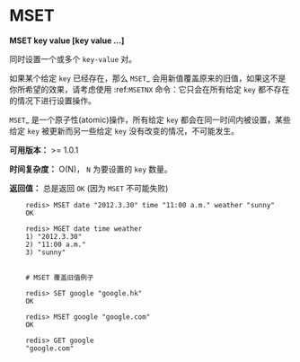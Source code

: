 # MSET


**MSET key value [key value ...]**

同时设置一个或多个 ``key-value`` 对。

如果某个给定 ``key`` 已经存在，那么 `MSET`_ 会用新值覆盖原来的旧值，如果这不是你所希望的效果，请考虑使用 :ref:`MSETNX` 命令：它只会在所有给定 ``key`` 都不存在的情况下进行设置操作。

`MSET`_ 是一个原子性(atomic)操作，所有给定 ``key`` 都会在同一时间内被设置，某些给定 ``key`` 被更新而另一些给定 ``key`` 没有改变的情况，不可能发生。

**可用版本：**
    >= 1.0.1

**时间复杂度：**
    O(N)， ``N`` 为要设置的 ``key`` 数量。

**返回值：**
    总是返回 ``OK`` (因为 ``MSET`` 不可能失败)

```
    redis> MSET date "2012.3.30" time "11:00 a.m." weather "sunny"
    OK

    redis> MGET date time weather   
    1) "2012.3.30"
    2) "11:00 a.m."
    3) "sunny"


    # MSET 覆盖旧值例子

    redis> SET google "google.hk"       
    OK

    redis> MSET google "google.com"
    OK

    redis> GET google
    "google.com"
```